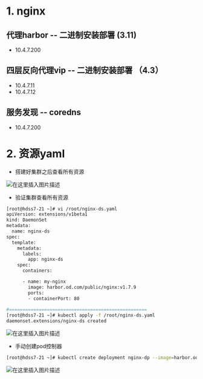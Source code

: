 # 1. nginx

## 代理harbor -- 二进制安装部署 (3.11) 

- 10.4.7.200

##  四层反向代理vip -- 二进制安装部署 （4.3）  

- 10.4.7.11
- 10.4.7.12

## 服务发现 -- coredns

- 10.4.7.200



# 2. 资源yaml

- 搭建好集群之后查看所有资源

![在这里插入图片描述](https://img-blog.csdnimg.cn/20201125174815277.png?x-oss-process=image/watermark,type_ZmFuZ3poZW5naGVpdGk,shadow_10,text_aHR0cHM6Ly9ibG9nLmNzZG4ubmV0L2ZhbmppYW5oYWk=,size_16,color_FFFFFF,t_70#pic_center)

- 验证集群查看所有资源

```bash
[root@hdss7-21 ~]# vi /root/nginx-ds.yaml
apiVersion: extensions/v1beta1
kind: DaemonSet
metadata:
  name: nginx-ds
spec:
  template:
    metadata:
      labels:
        app: nginx-ds
    spec:
      containers:

      - name: my-nginx
        image: harbor.od.com/public/nginx:v1.7.9
        ports:
        - containerPort: 80
        
#===================================================
[root@hdss7-21 ~]# kubectl apply -f /root/nginx-ds.yaml 
daemonset.extensions/nginx-ds created

```

![在这里插入图片描述](https://img-blog.csdnimg.cn/20201125175152548.png?x-oss-process=image/watermark,type_ZmFuZ3poZW5naGVpdGk,shadow_10,text_aHR0cHM6Ly9ibG9nLmNzZG4ubmV0L2ZhbmppYW5oYWk=,size_16,color_FFFFFF,t_70#pic_center)

- 手动创建pod控制器

```bash
[root@hdss7-21 ~]# kubectl create deployment nginx-dp --image=harbor.od.com/public/nginx:v1.7.9 -n kube-public
```

![在这里插入图片描述](https://img-blog.csdnimg.cn/20201125180726564.png?x-oss-process=image/watermark,type_ZmFuZ3poZW5naGVpdGk,shadow_10,text_aHR0cHM6Ly9ibG9nLmNzZG4ubmV0L2ZhbmppYW5oYWk=,size_16,color_FFFFFF,t_70#pic_center)

